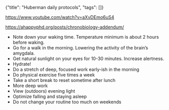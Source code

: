 {"title": "Huberman daily protocols", "tags": []}

https://www.youtube.com/watch?v=aXvDEmo6uS4

https://ahappyphd.org/posts/chronobiology-addendum/
* Note down your waking time. Temperature minimum is about 2 hours before waking.
* Go for a walk in the morning. Lowering the activity of the brain’s amygdala.
* Get natural sunlight on your eyes for 10-30 minutes. Increase alertness.
* Hydrate!
* Do a stretch of deep, focused work early-ish in the morning
* Do physical exercise five times a week
* Take a short break to reset sometime after lunch
* More deep work
* View (outdoors) evening light
* Optimize falling and staying asleep
* Do not change your routine too much on weekends

